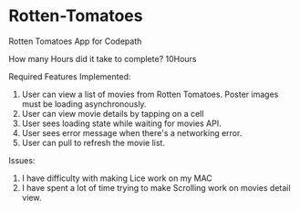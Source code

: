 Rotten-Tomatoes
===============

Rotten Tomatoes App for Codepath

How many Hours did it take to complete?
10Hours

Required Features Implemented:

1. User can view a list of movies from Rotten Tomatoes. Poster images must be loading asynchronously.
2. User can view movie details by tapping on a cell
3. User sees loading state while waiting for movies API. 
4. User sees error message when there's a networking error. 
5. User can pull to refresh the movie list.


Issues:
1. I have difficulty with making Lice work on my MAC
2. I have spent a lot of time trying to make Scrolling work on movies detail view.
